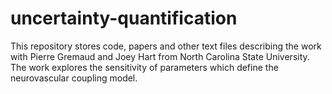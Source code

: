 # uncertainty-quantification
This repository stores code, papers and other text files describing the work with Pierre Gremaud and Joey Hart from North Carolina State University. The work explores the sensitivity of parameters which define the neurovascular coupling model. 

